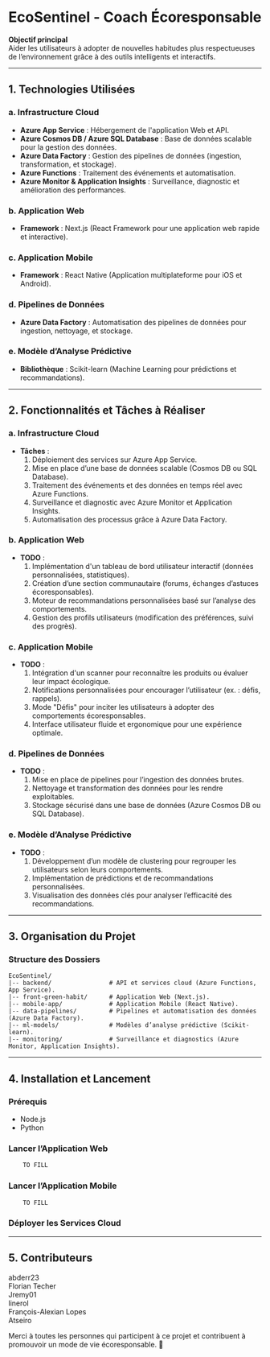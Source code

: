 # EcoSentinel - Coach Écoresponsable

**Objectif principal**  
Aider les utilisateurs à adopter de nouvelles habitudes plus respectueuses de l’environnement grâce à des outils intelligents et interactifs.

---

## 1. **Technologies Utilisées**

### a. Infrastructure Cloud
- **Azure App Service** : Hébergement de l'application Web et API.
- **Azure Cosmos DB / Azure SQL Database** : Base de données scalable pour la gestion des données.
- **Azure Data Factory** : Gestion des pipelines de données (ingestion, transformation, et stockage).
- **Azure Functions** : Traitement des événements et automatisation.
- **Azure Monitor & Application Insights** : Surveillance, diagnostic et amélioration des performances.

### b. Application Web
- **Framework** : Next.js (React Framework pour une application web rapide et interactive).

### c. Application Mobile
- **Framework** : React Native (Application multiplateforme pour iOS et Android).

### d. Pipelines de Données
- **Azure Data Factory** : Automatisation des pipelines de données pour ingestion, nettoyage, et stockage.

### e. Modèle d’Analyse Prédictive
- **Bibliothèque** : Scikit-learn (Machine Learning pour prédictions et recommandations).

---

## 2. **Fonctionnalités et Tâches à Réaliser**

### a. Infrastructure Cloud
- **Tâches** :
  1. Déploiement des services sur Azure App Service.
  2. Mise en place d’une base de données scalable (Cosmos DB ou SQL Database).
  3. Traitement des événements et des données en temps réel avec Azure Functions.
  4. Surveillance et diagnostic avec Azure Monitor et Application Insights.
  5. Automatisation des processus grâce à Azure Data Factory.

### b. Application Web
- **TODO** :
  1. Implémentation d'un tableau de bord utilisateur interactif (données personnalisées, statistiques).
  2. Création d’une section communautaire (forums, échanges d’astuces écoresponsables).
  3. Moteur de recommandations personnalisées basé sur l’analyse des comportements.
  4. Gestion des profils utilisateurs (modification des préférences, suivi des progrès).

### c. Application Mobile
- **TODO** :
  1. Intégration d'un scanner pour reconnaître les produits ou évaluer leur impact écologique.
  2. Notifications personnalisées pour encourager l’utilisateur (ex. : défis, rappels).
  3. Mode "Défis" pour inciter les utilisateurs à adopter des comportements écoresponsables.
  4. Interface utilisateur fluide et ergonomique pour une expérience optimale.

### d. Pipelines de Données
- **TODO** :
  1. Mise en place de pipelines pour l’ingestion des données brutes.
  2. Nettoyage et transformation des données pour les rendre exploitables.
  3. Stockage sécurisé dans une base de données (Azure Cosmos DB ou SQL Database).

### e. Modèle d’Analyse Prédictive
- **TODO** :
  1. Développement d’un modèle de clustering pour regrouper les utilisateurs selon leurs comportements.
  2. Implémentation de prédictions et de recommandations personnalisées.
  3. Visualisation des données clés pour analyser l’efficacité des recommandations.

---

## 3. **Organisation du Projet**

### Structure des Dossiers
```
EcoSentinel/
|-- backend/                # API et services cloud (Azure Functions, App Service).
|-- front-green-habit/      # Application Web (Next.js).
|-- mobile-app/             # Application Mobile (React Native).
|-- data-pipelines/         # Pipelines et automatisation des données (Azure Data Factory).
|-- ml-models/              # Modèles d’analyse prédictive (Scikit-learn).
|-- monitoring/             # Surveillance et diagnostics (Azure Monitor, Application Insights).
```

---

## 4. **Installation et Lancement**

### Prérequis
- Node.js
- Python

### Lancer l’Application Web
```bash
    TO FILL
```

### Lancer l’Application Mobile
```bash
    TO FILL
```

### Déployer les Services Cloud

---

## 5. **Contributeurs**
abderr23  
Florian Techer  
Jremy01  
linerol  
François-Alexian Lopes  
Atseiro  

Merci à toutes les personnes qui participent à ce projet et contribuent à promouvoir un mode de vie écoresponsable. 🌱